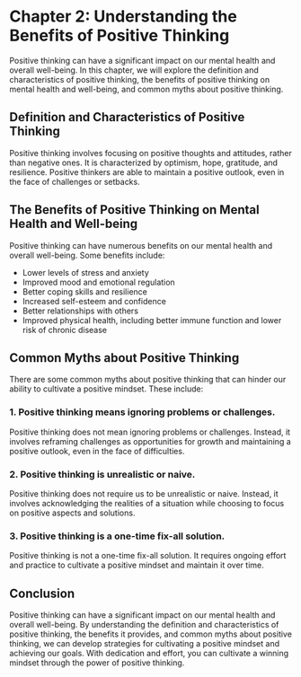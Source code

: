 Chapter 2: Understanding the Benefits of Positive Thinking
==========================================================

Positive thinking can have a significant impact on our mental health and overall well-being. In this chapter, we will explore the definition and characteristics of positive thinking, the benefits of positive thinking on mental health and well-being, and common myths about positive thinking.

Definition and Characteristics of Positive Thinking
---------------------------------------------------

Positive thinking involves focusing on positive thoughts and attitudes, rather than negative ones. It is characterized by optimism, hope, gratitude, and resilience. Positive thinkers are able to maintain a positive outlook, even in the face of challenges or setbacks.

The Benefits of Positive Thinking on Mental Health and Well-being
-----------------------------------------------------------------

Positive thinking can have numerous benefits on our mental health and overall well-being. Some benefits include:

* Lower levels of stress and anxiety
* Improved mood and emotional regulation
* Better coping skills and resilience
* Increased self-esteem and confidence
* Better relationships with others
* Improved physical health, including better immune function and lower risk of chronic disease

Common Myths about Positive Thinking
------------------------------------

There are some common myths about positive thinking that can hinder our ability to cultivate a positive mindset. These include:

### 1. Positive thinking means ignoring problems or challenges.

Positive thinking does not mean ignoring problems or challenges. Instead, it involves reframing challenges as opportunities for growth and maintaining a positive outlook, even in the face of difficulties.

### 2. Positive thinking is unrealistic or naive.

Positive thinking does not require us to be unrealistic or naive. Instead, it involves acknowledging the realities of a situation while choosing to focus on positive aspects and solutions.

### 3. Positive thinking is a one-time fix-all solution.

Positive thinking is not a one-time fix-all solution. It requires ongoing effort and practice to cultivate a positive mindset and maintain it over time.

Conclusion
----------

Positive thinking can have a significant impact on our mental health and overall well-being. By understanding the definition and characteristics of positive thinking, the benefits it provides, and common myths about positive thinking, we can develop strategies for cultivating a positive mindset and achieving our goals. With dedication and effort, you can cultivate a winning mindset through the power of positive thinking.
